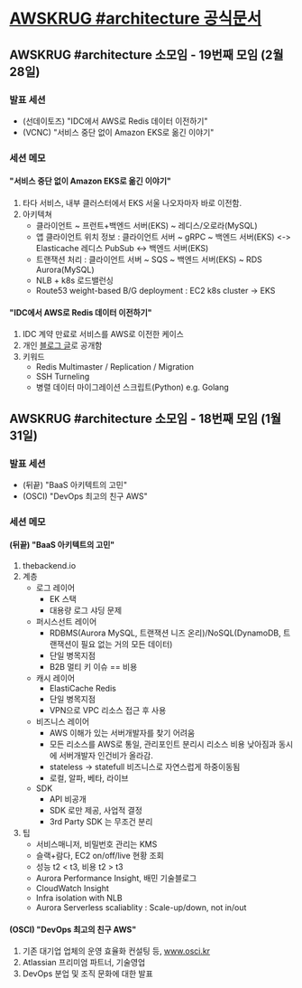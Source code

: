 # [AWSKRUG #architecture 공식문서](https://github.com/awskrug/architecture-group)



## AWSKRUG #architecture 소모임 - 19번째 모임 (2월 28일)

### 발표 세션
 - (선데이토즈) "IDC에서 AWS로 Redis 데이터 이전하기"
 - (VCNC) "서비스 중단 없이 Amazon EKS로 옮긴 이야기"

### 세션 메모
#### "서비스 중단 없이 Amazon EKS로 옮긴 이야기"
1. 타다 서비스, 내부 클러스터에서 EKS 서울 나오자마자 바로 이전함.
2. 아키텍쳐
   - 클라이언트 ~ 프런트+백엔드 서버(EKS) ~ 레디스/오로라(MySQL)
   - 앱 클라이언트 위치 정보 : 클라이언트 서버 ~ gRPC ~ 백엔드 서버(EKS) <-> Elasticache 레디스 PubSub <-> 백엔드 서버(EKS)
   - 트랜잭션 처리 : 클라이언트 서버 ~ SQS ~ 백엔드 서버(EKS) ~ RDS Aurora(MySQL)
   - NLB + k8s 로드밸런싱
   - Route53 weight-based B/G deployment : EC2 k8s cluster -> EKS

#### "IDC에서 AWS로 Redis 데이터 이전하기"
1. IDC 계약 만료로 서비스를 AWS로 이전한 케이스
2. 개인 [블로그 글](https://mingrammer.com/redis-migration/)로 공개함
3. 키워드
   - Redis Multimaster / Replication / Migration
   - SSH Turneling
   - 병렬 데이터 마이그레이션 스크립트(Python) e.g. Golang


## AWSKRUG #architecture 소모임 - 18번째 모임 (1월 31일)

### 발표 세션
 - (뒤끝) "BaaS 아키텍트의 고민"
 - (OSCI) "DevOps 최고의 친구 AWS"

### 세션 메모
#### (뒤끝) "BaaS 아키텍트의 고민"
1. thebackend.io
2. 계층
   - 로그 레이어
     - EK 스택 
     - 대용량 로그 샤딩 문제 
   - 퍼시스선트 레이어
     - RDBMS(Aurora MySQL, 트랜잭션 니즈 온리)/NoSQL(DynamoDB, 트랜잭션이 필요 없는 거의 모든 데이터)
     - 단일 병목지점
     - B2B 멀티 키 이슈 == 비용
   - 캐시 레이어
     - ElastiCache Redis
     - 단일 병목지점
     - VPN으로 VPC 리소스 접근 후 사용
   - 비즈니스 레이어
     - AWS 이해가 있는 서버개발자를 찾기 어려움
     - 모든 리소스를 AWS로 통일, 관리포인트 분리시 리소스 비용 낮아짐과 동시에 서버개발자 인건비가 올라감.
     - stateless -> statefull 비즈니스로 자연스럽게 하중이동됨
     - 로컬, 알파, 베타, 라이브
   - SDK
     - API 비공개
     - SDK 로만 제공, 사업적 결정
     - 3rd Party SDK 는 무조건 분리
3. 팁
   - 서비스매니저, 비밀번호 관리는 KMS
   - 슬랙+람다, EC2 on/off/live 현황 조회
   - 성능 t2 < t3, 비용 t2 > t3
   - Aurora Performance Insight, 배민 기술블로그
   - CloudWatch Insight
   - Infra isolation with NLB
   - Aurora Serverless scaliablity : Scale-up/down, not in/out

#### (OSCI) "DevOps 최고의 친구 AWS"
1. 기존 대기업 업체의 운영 효율화 컨설팅 등, www.osci.kr
2. Atlassian 프리미엄 파트너, 기술영업
3. DevOps 분업 및 조직 문화에 대한 발표
